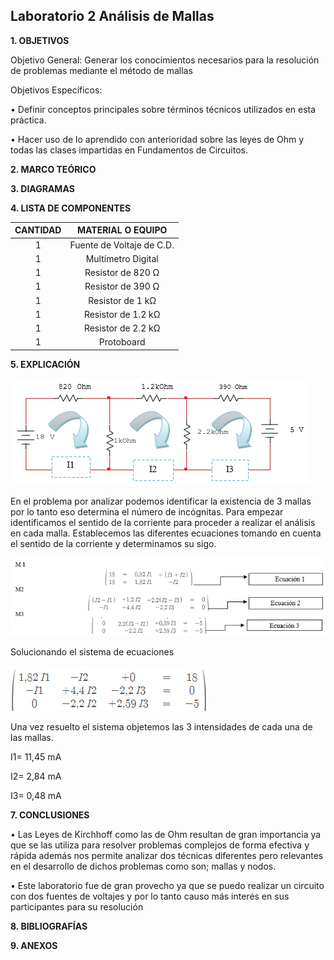 ## Laboratorio 2 Análisis de Mallas

**1. OBJETIVOS**

Objetivo General: Generar los conocimientos necesarios para la resolución de problemas mediante el método de mallas 

Objetivos Específicos: 

•	Definir conceptos principales sobre términos técnicos utilizados en esta práctica.

•	Hacer uso de lo aprendido con anterioridad sobre las leyes de Ohm y todas las clases impartidas en Fundamentos de Circuitos.

**2. MARCO TEÓRICO**


**3. DIAGRAMAS**

**4. LISTA DE COMPONENTES**

|**CANTIDAD**|**MATERIAL O EQUIPO**|
|:------------:|:---------:|
|1|Fuente de Voltaje de C.D.|
|1|Multímetro Digital|
|1|Resistor de 820 Ω|
|1|Resistor de 390 Ω|
|1|Resistor de 1 kΩ|
|1|Resistor de 1.2 kΩ|
|1|Resistor de 2.2 kΩ|
|1|Protoboard|


**5. EXPLICACIÓN**

![.](https://github.com/Juan-99/Laboratoio-2-/blob/main/img/circuitoexp.png)

En el problema por analizar podemos identificar la existencia de 3 mallas por lo tanto eso  determina el número de incógnitas.
Para empezar identificamos el sentido de la corriente para proceder a realizar el análisis en cada malla.
Establecemos las diferentes ecuaciones tomando en cuenta el sentido de la corriente y determinamos su sigo.

![.](https://github.com/Juan-99/Laboratoio-2-/blob/main/img/ecuaciones.png)

Solucionando el sistema de ecuaciones

![.](https://github.com/Juan-99/Laboratoio-2-/blob/main/img/sistemadeecuaciones.png)

Una vez resuelto el sistema objetemos las 3 intensidades de cada una de las mallas.

I1= 11,45 mA

I2= 2,84 mA

I3= 0,48 mA


**7. CONCLUSIONES**

•	Las Leyes de Kirchhoff como las de Ohm resultan de gran importancia ya que se las utiliza para resolver problemas complejos de forma efectiva y rápida además nos permite analizar dos técnicas diferentes pero relevantes en el desarrollo de dichos problemas como son; mallas y nodos.

•	Este laboratorio fue de gran provecho ya que se puedo realizar un circuito con dos fuentes de voltajes y por lo tanto causo más interés  en sus participantes para su resolución 


**8. BIBLIOGRAFÍAS**

**9. ANEXOS**


